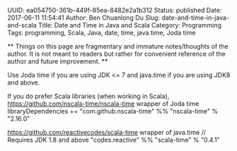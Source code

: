 UUID: ea054750-361b-449f-85ea-8482e2a1b312
Status: published
Date: 2017-06-11 11:54:41
Author: Ben Chuanlong Du
Slug: date-and-time-in-java-and-scala
Title: Date and Time in Java and Scala
Category: Programming
Tags: programming, Scala, Java, date, time, java.time, Joda time

**
Things on this page are
fragmentary and immature notes/thoughts of the author.
It is not meant to readers
but rather for convenient reference of the author and future improvement.
**

Use Joda time if you are using JDK <= 7
and java.time if you are using JDK8 and above.

If you do prefer Scala libraries (when working in Scala),
https://github.com/nscala-time/nscala-time wrapper of Joda time
libraryDependencies += "com.github.nscala-time" %% "nscala-time" % "2.16.0"


https://github.com/reactivecodes/scala-time
wrapper of java.time
// Requires JDK 1.8 and above
"codes.reactive" %% "scala-time" % "0.4.1"
